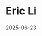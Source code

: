 ---
title: "Eric Li"
summary: "Diabolical Electical Engineer"
image: "/images/friends/eric.JPG"
badges: ["Electrical Engineer", "President of Penn Architects"]
links:
  - icon: "fab fa-github"
    url: "https://github.com/alice"
  - icon: "fas fa-linkedin"
    url: "https://www.linkedin.com/in/eric-li-eecs/"
date: 2025-06-23
---